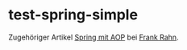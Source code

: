 test-spring-simple
==================

Zugehöriger Artikel [Spring mit AOP](http://www.frank-rahn.de/spring-mit-aop.html "Spring mit AOP bei Frank W. Rahn") bei [Frank Rahn](http://www.frank-rahn.de "Homepage von Frank Rahn").
